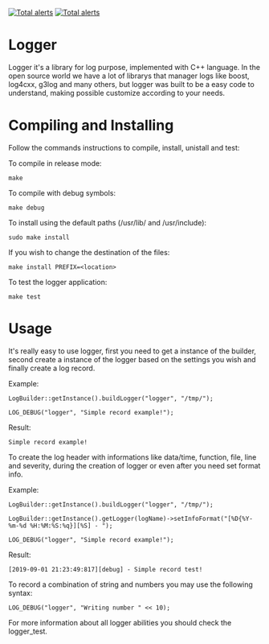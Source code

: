 [![Total alerts](https://img.shields.io/lgtm/alerts/g/nakinx/logger.svg?logo=lgtm&logoWidth=18)](https://lgtm.com/projects/g/nakinx/logger/alerts/)
[![Total alerts](https://img.shields.io/lgtm/alerts/g/nakinx/logger.svg?logo=lgtm&logoWidth=18)](https://lgtm.com/projects/g/nakinx/logger/alerts/)

Logger
======

Logger it's a library for log purpose, implemented with C++ language. In the open source world we have a lot of librarys that manager logs like boost, log4cxx, g3log and many others, but logger was built to be a easy code to understand, making possible customize according to your needs.

Compiling and Installing
=====

Follow the commands instructions to compile, install, unistall and test:

To compile in release mode:

    make

To compile with debug symbols:

    make debug

To install using the default paths (/usr/lib/ and /usr/include):

    sudo make install

If you wish to change the destination of the files:

    make install PREFIX=<location>

To test the logger application:

    make test

Usage
=====

It's really easy to use logger, first you need to get a instance of the builder, second create a instance of the logger based on the settings you wish and finally create a log record.

Example:

    LogBuilder::getInstance().buildLogger("logger", "/tmp/");

    LOG_DEBUG("logger", "Simple record example!");

Result:

    Simple record example!

To create the log header with informations like data/time, function, file, line and severity, during the creation of logger or even after you need set format info.

Example:

    LogBuilder::getInstance().buildLogger("logger", "/tmp/");

    LogBuilder::getInstance().getLogger(logName)->setInfoFormat("[%D{%Y-%m-%d %H:%M:%S:%q}][%S] - ");

    LOG_DEBUG("logger", "Simple record example!");

Result:

    [2019-09-01 21:23:49:817][debug] - Simple record test!

To record a combination of string and numbers you may use the following syntax:

    LOG_DEBUG("logger", "Writing number " << 10);

For more information about all logger abilities you should check the logger_test.
